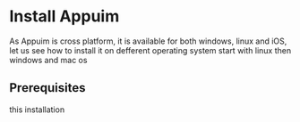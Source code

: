 # Install Appuim

As Appuim is cross platform, it is available for both windows, linux and iOS, let us see
how to install it on defferent operating system start with linux then windows and mac os

## Prerequisites

this installation
